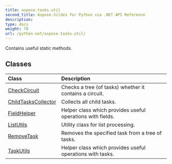 ```yaml
---
title: aspose.tasks.util
second_title: Aspose.Sildes for Python via .NET API Reference
description: 
type: docs
weight: 70
url: /python-net/aspose.tasks.util/
---
```



Contains useful static methods.

## Classes
| Class | Description |
| :- | :- |
|[CheckCircuit](/tasks/python-net/aspose.tasks.util/checkcircuit/)|Checks a tree (of tasks) whether it contains a circuit.|
|[ChildTasksCollector](/tasks/python-net/aspose.tasks.util/childtaskscollector/)|Collects all child tasks.|
|[FieldHelper](/tasks/python-net/aspose.tasks.util/fieldhelper/)|Helper class which provides useful operations with fields.|
|[ListUtils](/tasks/python-net/aspose.tasks.util/listutils/)|Utility class for list processing.|
|[RemoveTask](/tasks/python-net/aspose.tasks.util/removetask/)|Removes the specified task from a tree of tasks.|
|[TaskUtils](/tasks/python-net/aspose.tasks.util/taskutils/)|Helper class which provides useful operations with tasks.|
